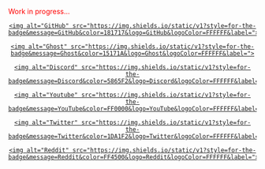 <p style="color: red; ">Work in progress...</p>

<div align="center">
  <a href="">

    <img alt="GitHub" src="https://img.shields.io/static/v1?style=for-the-badge&message=GitHub&color=181717&logo=GitHub&logoColor=FFFFFF&label=">

  </a>
  <a href="">

    <img alt="Ghost" src="https://img.shields.io/static/v1?style=for-the-badge&message=Ghost&color=15171A&logo=Ghost&logoColor=FFFFFF&label=">

  </a>
  <a href="">

    <img alt="Discord" src="https://img.shields.io/static/v1?style=for-the-badge&message=Discord&color=5865F2&logo=Discord&logoColor=FFFFFF&label=">

  </a>
  <a href="">

    <img alt="Youtube" src="https://img.shields.io/static/v1?style=for-the-badge&message=YouTube&color=FF0000&logo=YouTube&logoColor=FFFFFF&label=">

  </a>
  <a href="">

    <img alt="Twitter" src="https://img.shields.io/static/v1?style=for-the-badge&message=Twitter&color=1DA1F2&logo=Twitter&logoColor=FFFFFF&label=">

  </a>
  <a href="">

    <img alt="Reddit" src="https://img.shields.io/static/v1?style=for-the-badge&message=Reddit&color=FF4500&logo=Reddit&logoColor=FFFFFF&label=">

  </a>
</div>
